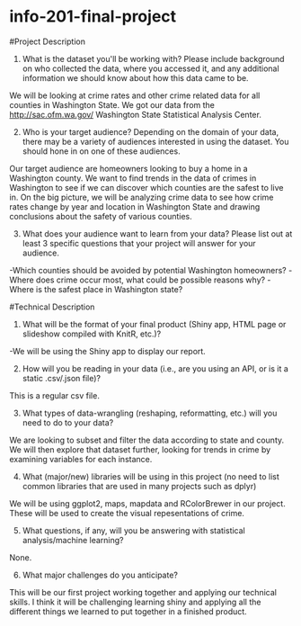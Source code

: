 # info-201-final-project

#Project Description

1. What is the dataset you'll be working with?  Please include background on who collected the data, where you accessed it, and any additional information we should know about how this data came to be.

  We will be looking at crime rates and other crime related data for all counties in Washington State. We got our data from the http://sac.ofm.wa.gov/ Washington
  State Statistical Analysis Center.

2. Who is your target audience?  Depending on the domain of your data, there may be a variety of audiences interested in using the dataset.  You should hone in on one of these audiences.

  Our target audience are homeowners looking to buy a home in a Washington county. We want to find trends in the data
  of crimes in Washington to see if we can discover which counties are the safest to live in. On the big picture, we will be analyzing crime data to see how crime rates change by year and location in Washington State and drawing conclusions about the safety of various counties.
  
3. What does your audience want to learn from your data?  Please list out at least 3 specific questions that your project will answer for your audience.

  -Which counties should be avoided by potential Washington homeowners?
  -Where does crime occur most, what could be possible reasons why?
  -Where is the safest place in Washington state?

#Technical Description

1. What will be the format of your final product (Shiny app, HTML page or slideshow compiled with KnitR, etc.)?

  -We will be using the Shiny app to display our report.

2. How will you be reading in your data (i.e., are you using an API, or is it a static .csv/.json file)?

  This is a regular csv file.

3. What types of data-wrangling (reshaping, reformatting, etc.) will you need to do to your data?

  We are looking to subset and filter the data according to state and county. We will then explore that dataset further, looking for trends in crime by examining variables for each instance.

4. What (major/new) libraries will be using in this project (no need to list common libraries that are used in many projects such as dplyr)

  We will be using ggplot2, maps, mapdata and RColorBrewer in our project. These will be used to create the visual repesentations of crime.
  
5. What questions, if any, will you be answering with statistical analysis/machine learning?

  None.
  
6. What major challenges do you anticipate? 

  This will be our first project working together and applying our technical skills. I think it will be challenging learning shiny and 
  applying all the different things we learned to put together in a finished product.
